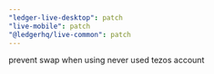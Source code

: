 ```yaml
---
"ledger-live-desktop": patch
"live-mobile": patch
"@ledgerhq/live-common": patch
---
```


prevent swap when using never used tezos account
